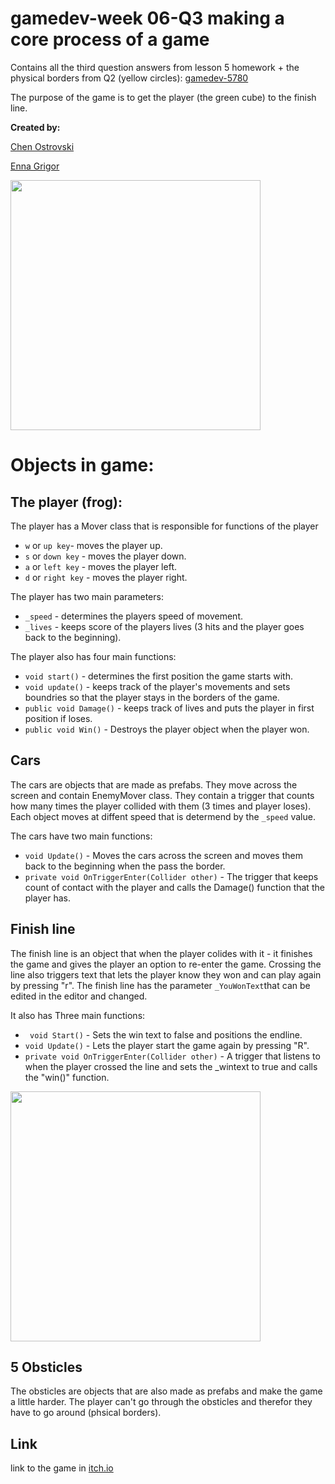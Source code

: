 # gamedev-week 06-Q3 making a core process of a game
Contains all the third question answers from lesson 5 homework + the physical borders from Q2 (yellow circles): [gamedev-5780](https://github.com/erelsgl-at-ariel/gamedev-5780)

The purpose of the game is to get the player (the green cube) to the finish line.

**Created by:**

[Chen Ostrovski](https://github.com/ChenOst)

[Enna Grigor](https://github.com/ennagrigor)

<img src="https://github.com/ennagrigor/FrogGame/blob/master/Screenshot_1.png" width=400>

# Objects in game:

## The player (frog):
The player has a Mover class that is responsible for functions of the player 
- `w` or `up key`- moves the player up. 
- `s` or `down key` - moves the player down.
- `a` or `left key` - moves the player left.
- `d` or `right key` - moves the player right.

The player has two main parameters:
- `_speed` - determines the players speed of movement.
- `_lives` - keeps score of the players lives (3 hits and the player goes back to the beginning).

The player also has four main functions:
- `void start()` - determines the first position the game starts with.
- `void update()` - keeps track of the player's movements and sets boundries so that the player stays in the borders of the game.
- `public void Damage()` - keeps track of lives and puts the player in first position if loses.
- `public void Win()` - Destroys the player object when the player won.

## Cars
The cars are objects that are made as prefabs. They move across the screen and contain EnemyMover class.
They contain a trigger that counts how many times the player collided with them (3 times and player loses).
Each object moves at diffent speed that is determend by the `_speed` value. 

The cars have two main functions:
- `void Update()` - Moves the cars across the screen and moves them back to the beginning when the pass the border.
- `private void OnTriggerEnter(Collider other)` - The trigger that keeps count of contact with the player and calls the Damage() function that the player has.

## Finish line

The finish line is an object that when the player colides with it - it finishes the game and gives the player an option to re-enter the game.
Crossing the line also triggers text that lets the player know they won and can play again by pressing "r".
The finish line has the parameter `_YouWonText`that can be edited in the editor and changed.

It also has Three main functions:
- ` void Start()` - Sets the win text to false and positions the endline.
- `void Update()` - Lets the player start the game again by pressing "R".
- `private void OnTriggerEnter(Collider other)` - A trigger that listens to when the player crossed the line and sets the _wintext to true and calls the "win()" function.

<img src="https://github.com/ennagrigor/FrogGame/blob/master/Screenshot_2.png" width=400>

## 5 Obsticles

The obsticles are objects that are also made as prefabs and make the game a little harder.
The player can't go through the obsticles and therefor they have to go around (phsical borders).

## Link
link to the game in [itch.io](https://ennagrigor.itch.io/frogjumpbasicfunctions)
